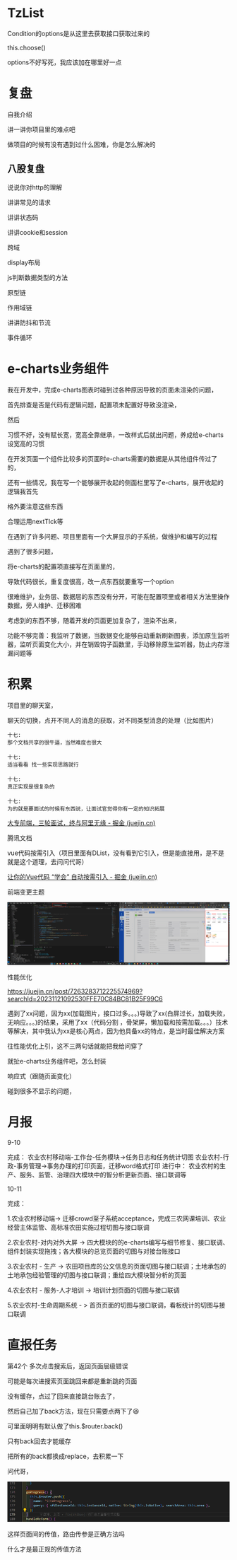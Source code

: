 # TzList

Condition的options是从这里去获取接口获取过来的

this.choose()





options不好写死，我应该加在哪里好一点



# 复盘

自我介绍



讲一讲你项目里的难点吧



做项目的时候有没有遇到过什么困难，你是怎么解决的



## 八股复盘

说说你对http的理解



讲讲常见的请求



讲讲状态码



讲讲cookie和session



跨域



display布局



js判断数据类型的方法



原型链

作用域链



讲讲防抖和节流



事件循环







# e-charts业务组件

我在开发中，完成e-charts图表时碰到过各种原因导致的页面未渲染的问题，

首先排查是否是代码有逻辑问题，配置项未配置好导致没渲染，

然后

习惯不好，没有赋长宽，宽高全靠继承，一改样式后就出问题，养成给e-charts设宽高的习惯



在开发页面一个组件比较多的页面时e-charts需要的数据是从其他组件传过了的，

还有一些情况，我在写一个能够展开收起的侧面栏里写了e-charts，展开收起的逻辑我首先

格外要注意这些东西



合理运用nextTIck等

在遇到了许多问题、项目里面有一个大屏显示的子系统，做维护和编写的过程

遇到了很多问题，

将e-charts的配置项直接写在页面里的，



导致代码很长，重复度很高，改一点东西就要重写一个option

很难维护，业务层、数据层的东西没有分开，可能在配置项里或者相关方法里操作数据，旁人维护、迁移困难

考虑到的东西不够，随着开发的页面更加复杂了，渲染不出来，

功能不够完善：我监听了数据，当数据变化能够自动重新刷新图表，添加原生监听器，监听页面变化大小，并在销毁钩子函数里，手动移除原生监听器，防止内存泄漏问题等









# 积累



项目里的聊天室，

聊天的切换，点开不同人的消息的获取，对不同类型消息的处理（比如图片）



```
十七:
那个文档共享的很牛逼，当然难度也很大

十七:
适当看看 找一些实现思路就行

十七:
真正实现是很复杂的

十七:
为的就是要面试的时候有东西说，让面试官觉得你有一定的知识拓展

```





[大专前端，三轮面试，终与阿里无缘 - 掘金 (juejin.cn)](https://juejin.cn/post/7239715208792342584?searchId=202311210930436367A58DD809443FEB1F)



腾讯文档



vue代码按需引入（项目里面有DList，没有看到它引入，但是能直接用，是不是就是这个道理，去问问代哥）

[让你的Vue代码 “学会” 自动按需引入 - 掘金 (juejin.cn)](https://juejin.cn/post/7062648728405934087)



前端变更主题

![image-20231121094722959](11%E6%9C%88.assets/image-20231121094722959.png)



性能优化

https://juejin.cn/post/7263283712225574969?searchId=20231121092530FFE70C84BC81B25F99C6

遇到了xx问题，因为xx(加载图片，接口过多。。。)导致了xx(白屏过长，加载失败，无响应。。。)的结果，采用了xx（代码分割
，骨架屏，懒加载和按需加载。。。）技术等解决，其中我认为xx是核心两点，因为他具备xx的特点，是当时最佳解决方案

往性能优化上引，这不三两句话就能把我给问穿了





就扯e-charts业务组件吧，怎么封装

响应式（跟随页面变化）

碰到很多不显示的问题，



# 月报

9-10

完成：
农业农村移动端-工作台-任务模块->任务日志和任务统计切图
农业农村-行政-事务管理->事务办理的打印页面，迁移word格式打印
进行中：
农业农村的生产、服务、监管、治理四大模块中的智分析更新页面、接口联调等



10-11

完成：

1.农业农村移动端-> 迁移crowd至子系统acceptance，完成三农网课培训、农业经营主体监管、高标准农田实施过程切图与接口联调

2.农业农村-对内对外大屏 -> 四大模块的的e-charts编写与细节修复、接口联调、组件封装实现拖拽；各大模块的总览页面的切图与对接台账接口

3.农业农村 - 生产 -> 农田项目库的公文信息的页面切图与接口联调；土地承包的土地承包经验管理的切图与接口联调；重绘四大模块智分析的页面

4.农业农村 - 服务-人才培训 -> 培训计划页面的切图与接口联调

5.农业农村-生命周期系统 - >  首页页面的切图与接口联调，看板统计的切图与接口联调





# 直报任务

第42个 多次点击搜索后，返回页面层级错误

可能是每次进搜索页面跳回来都是重新跳的页面



没有缓存，点过了回来直接跳台账去了，

然后自己加了back方法，现在只需要点两下了:laughing:

可里面明明有默认做了this.$router.back()

只有back回去才能缓存



把所有的back都换成replace，去积累一下





问代哥，

![image-20231124085747916](11%E6%9C%88.assets/image-20231124085747916.png)

这样页面间的传值，路由传参是正确方法吗

什么才是最正规的传值方法








